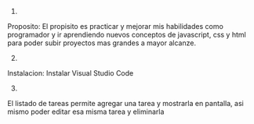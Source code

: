 1.
Proposito: 
El propisito es practicar y mejorar mis habilidades como programador y ir aprendiendo nuevos conceptos de javascript, css y html
para poder subir proyectos mas grandes a mayor alcanze.

2.
Instalacion:
Instalar Visual Studio Code

3.
El listado de tareas permite agregar una tarea y mostrarla en pantalla, asi mismo poder editar esa misma tarea y eliminarla 